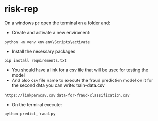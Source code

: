 # risk-rep

On a windows pc open the terminal on a folder and:

* Create and activate a new enviroment:

`
python -m venv env
`
`
env\Scripts\activate
` 

* Install the necessary packages

`
pip install requirements.txt
`

* You should have a link for a csv file that will be used for testing the model
* And also csv file name to execute the fraud prediction model on it
  for the second data you can write: train-data.csv

`
https://linkparacsv.csv
`
`
data-for-fraud-classification.csv
`

* On the terminal execute:

`
python predict_fraud.py
`
